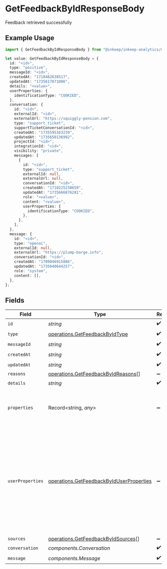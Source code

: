 # GetFeedbackByIdResponseBody

Feedback retrieved successfully

## Example Usage

```typescript
import { GetFeedbackByIdResponseBody } from "@inkeep/inkeep-analytics/models/operations";

let value: GetFeedbackByIdResponseBody = {
  id: "<id>",
  type: "positive",
  messageId: "<id>",
  createdAt: "1718482638517",
  updatedAt: "1735617871006",
  details: "<value>",
  userProperties: {
    identificationType: "COOKIED",
  },
  conversation: {
    id: "<id>",
    externalId: "<id>",
    externalUrl: "https://squiggly-pension.com",
    type: "support_ticket",
    supportTicketConversationId: "<id>",
    createdAt: "1735595163239",
    updatedAt: "1735650136992",
    projectId: "<id>",
    integrationId: "<id>",
    visibility: "private",
    messages: [
      {
        id: "<id>",
        type: "support_ticket",
        externalId: null,
        externalUrl: null,
        conversationId: "<id>",
        createdAt: "1710225230659",
        updatedAt: "1735666876281",
        role: "<value>",
        content: "<value>",
        userProperties: {
          identificationType: "COOKIED",
        },
      },
    ],
  },
  message: {
    id: "<id>",
    type: "openai",
    externalId: null,
    externalUrl: "https://plump-barge.info",
    conversationId: "<id>",
    createdAt: "1709046915886",
    updatedAt: "1735640644257",
    role: "system",
    content: [],
  },
};
```

## Fields

| Field                                                                                                                                                                    | Type                                                                                                                                                                     | Required                                                                                                                                                                 | Description                                                                                                                                                              |
| ------------------------------------------------------------------------------------------------------------------------------------------------------------------------ | ------------------------------------------------------------------------------------------------------------------------------------------------------------------------ | ------------------------------------------------------------------------------------------------------------------------------------------------------------------------ | ------------------------------------------------------------------------------------------------------------------------------------------------------------------------ |
| `id`                                                                                                                                                                     | *string*                                                                                                                                                                 | :heavy_check_mark:                                                                                                                                                       | N/A                                                                                                                                                                      |
| `type`                                                                                                                                                                   | [operations.GetFeedbackByIdType](../../models/operations/getfeedbackbyidtype.md)                                                                                         | :heavy_check_mark:                                                                                                                                                       | N/A                                                                                                                                                                      |
| `messageId`                                                                                                                                                              | *string*                                                                                                                                                                 | :heavy_check_mark:                                                                                                                                                       | N/A                                                                                                                                                                      |
| `createdAt`                                                                                                                                                              | *string*                                                                                                                                                                 | :heavy_check_mark:                                                                                                                                                       | N/A                                                                                                                                                                      |
| `updatedAt`                                                                                                                                                              | *string*                                                                                                                                                                 | :heavy_check_mark:                                                                                                                                                       | N/A                                                                                                                                                                      |
| `reasons`                                                                                                                                                                | [operations.GetFeedbackByIdReasons](../../models/operations/getfeedbackbyidreasons.md)[]                                                                                 | :heavy_minus_sign:                                                                                                                                                       | N/A                                                                                                                                                                      |
| `details`                                                                                                                                                                | *string*                                                                                                                                                                 | :heavy_check_mark:                                                                                                                                                       | N/A                                                                                                                                                                      |
| `properties`                                                                                                                                                             | Record<string, *any*>                                                                                                                                                    | :heavy_minus_sign:                                                                                                                                                       | A customizable collection of custom properties or attributes.                                                                                                            |
| `userProperties`                                                                                                                                                         | [operations.GetFeedbackByIdUserProperties](../../models/operations/getfeedbackbyiduserproperties.md)                                                                     | :heavy_minus_sign:                                                                                                                                                       | A customizable collection of custom properties or attributes. Some properties have first class support for the Inkeep Portal or Widget and are noted in the description. |
| `sources`                                                                                                                                                                | [operations.GetFeedbackByIdSources](../../models/operations/getfeedbackbyidsources.md)[]                                                                                 | :heavy_minus_sign:                                                                                                                                                       | N/A                                                                                                                                                                      |
| `conversation`                                                                                                                                                           | *components.Conversation*                                                                                                                                                | :heavy_check_mark:                                                                                                                                                       | N/A                                                                                                                                                                      |
| `message`                                                                                                                                                                | *components.Message*                                                                                                                                                     | :heavy_check_mark:                                                                                                                                                       | N/A                                                                                                                                                                      |